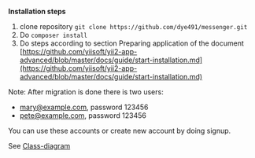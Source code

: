 __Installation steps__

1. clone repository `git clone https://github.com/dye491/messenger.git`
2. Do `composer install`
3. Do steps according to section Preparing application of the document [https://github.com/yiisoft/yii2-app-advanced/blob/master/docs/guide/start-installation.md](https://github.com/yiisoft/yii2-app-advanced/blob/master/docs/guide/start-installation.md)

Note: After migration is done there is two users:
- mary@example.com, password 123456 
- pete@example.com, password 123456

You can use these accounts or create new account by doing signup.

See [Class-diagram](messenger.png) 
